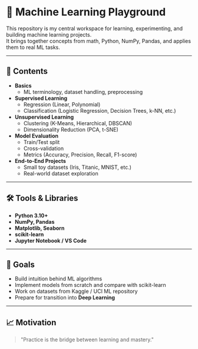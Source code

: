 # 🧠 Machine Learning Playground

This repository is my central workspace for learning, experimenting, and building machine learning projects.  
It brings together concepts from math, Python, NumPy, Pandas, and applies them to real ML tasks.

---

## 📌 Contents
- **Basics**
  - ML terminology, dataset handling, preprocessing
- **Supervised Learning**
  - Regression (Linear, Polynomial)
  - Classification (Logistic Regression, Decision Trees, k-NN, etc.)
- **Unsupervised Learning**
  - Clustering (K-Means, Hierarchical, DBSCAN)
  - Dimensionality Reduction (PCA, t-SNE)
- **Model Evaluation**
  - Train/Test split
  - Cross-validation
  - Metrics (Accuracy, Precision, Recall, F1-score)
- **End-to-End Projects**
  - Small toy datasets (Iris, Titanic, MNIST, etc.)
  - Real-world dataset exploration

---

## 🛠️ Tools & Libraries
- **Python 3.10+**
- **NumPy, Pandas**
- **Matplotlib, Seaborn**
- **scikit-learn**
- **Jupyter Notebook / VS Code**

---

## 🚀 Goals
- Build intuition behind ML algorithms
- Implement models from scratch and compare with scikit-learn
- Work on datasets from Kaggle / UCI ML repository
- Prepare for transition into **Deep Learning**

---

## 📈 Motivation
> "Practice is the bridge between learning and mastery."
